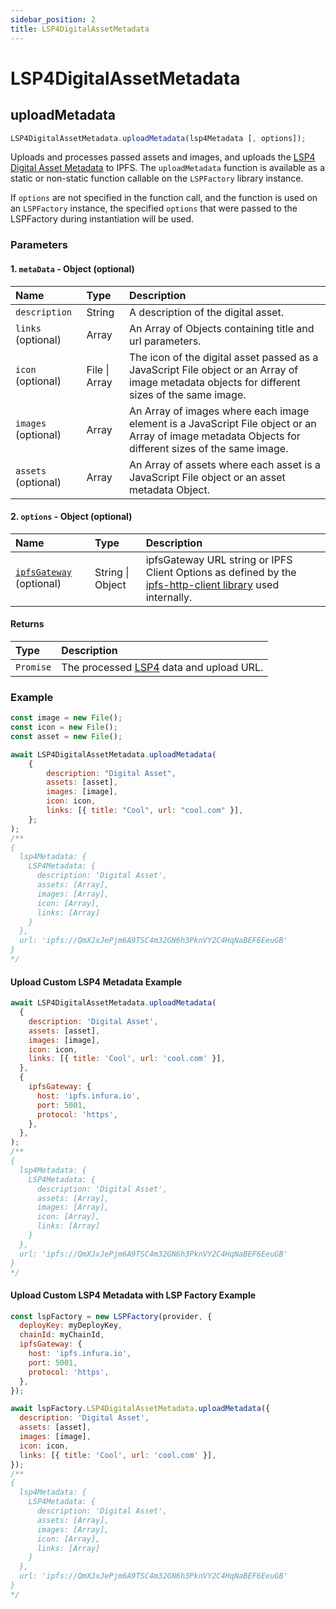 ```yaml
---
sidebar_position: 2
title: LSP4DigitalAssetMetadata
---
```


# LSP4DigitalAssetMetadata

## uploadMetadata

```js
LSP4DigitalAssetMetadata.uploadMetadata(lsp4Metadata [, options]);
```

Uploads and processes passed assets and images, and uploads the [LSP4 Digital Asset Metadata](https://github.com/lukso-network/LIPs/blob/main/LSPs/LSP-4-DigitalAsset-Metadata.md) to IPFS.
The `uploadMetadata` function is available as a static or non-static function callable on the `LSPFactory` library instance.

If `options` are not specified in the function call, and the function is used on an `LSPFactory` instance, the specified `options` that were passed to the LSPFactory during instantiation will be used.

### Parameters

#### 1. `metaData` - Object (optional)

| Name                | Type          | Description                                                                                                                                          |
| :------------------ | :------------ | :--------------------------------------------------------------------------------------------------------------------------------------------------- |
| `description`       | String        | A description of the digital asset.                                                                                                                  |
| `links` (optional)  | Array         | An Array of Objects containing title and url parameters.                                                                                             |
| `icon` (optional)   | File \| Array | The icon of the digital asset passed as a JavaScript File object or an Array of image metadata objects for different sizes of the same image.        |
| `images` (optional) | Array         | An Array of images where each image element is a JavaScript File object or an Array of image metadata Objects for different sizes of the same image. |
| `assets` (optional) | Array         | An Array of assets where each asset is a JavaScript File object or an asset metadata Object.                                                         |

#### 2. `options` - Object (optional)

| Name                                                                        | Type             | Description                                                                                                 |
| :-------------------------------------------------------------------------- | :--------------- | :---------------------------------------------------------------------------------------------------------- |
| [`ipfsGateway`](../deployment/digital-asset#ipfs-upload-options) (optional) | String \| Object | ipfsGateway URL string or IPFS Client Options as defined by the [ipfs-http-client library] used internally. |

#### Returns

| Type      | Description                               |
| :-------- | :---------------------------------------- |
| `Promise` | The processed [LSP4] data and upload URL. |

### Example

```javascript title="Uploading LSP4Metadata"
const image = new File();
const icon = new File();
const asset = new File();

await LSP4DigitalAssetMetadata.uploadMetadata(
    {
        description: "Digital Asset",
        assets: [asset],
        images: [image],
        icon: icon,
        links: [{ title: "Cool", url: "cool.com" }],
    };
);
/**
{
  lsp4Metadata: {
    LSP4Metadata: {
      description: 'Digital Asset',
      assets: [Array],
      images: [Array],
      icon: [Array],
      links: [Array]
    }
  },
  url: 'ipfs://QmXJxJePjm6A9TSC4m32GN6h3PknVY2C4HqNaBEF6EeuGB'
}
*/
```

#### Upload Custom LSP4 Metadata Example

```javascript title="Uploading LSP4Metadata using custom upload options"
await LSP4DigitalAssetMetadata.uploadMetadata(
  {
    description: 'Digital Asset',
    assets: [asset],
    images: [image],
    icon: icon,
    links: [{ title: 'Cool', url: 'cool.com' }],
  },
  {
    ipfsGateway: {
      host: 'ipfs.infura.io',
      port: 5001,
      protocol: 'https',
    },
  },
);
/**
{
  lsp4Metadata: {
    LSP4Metadata: {
      description: 'Digital Asset',
      assets: [Array],
      images: [Array],
      icon: [Array],
      links: [Array]
    }
  },
  url: 'ipfs://QmXJxJePjm6A9TSC4m32GN6h3PknVY2C4HqNaBEF6EeuGB'
}
*/
```

#### Upload Custom LSP4 Metadata with LSP Factory Example

```javascript title="Uploading LSP4Metadata using upload options passed when instantiating LSPFactory"
const lspFactory = new LSPFactory(provider, {
  deployKey: myDeployKey,
  chainId: myChainId,
  ipfsGateway: {
    host: 'ipfs.infura.io',
    port: 5001,
    protocol: 'https',
  },
});

await lspFactory.LSP4DigitalAssetMetadata.uploadMetadata({
  description: 'Digital Asset',
  assets: [asset],
  images: [image],
  icon: icon,
  links: [{ title: 'Cool', url: 'cool.com' }],
});
/**
{
  lsp4Metadata: {
    LSP4Metadata: {
      description: 'Digital Asset',
      assets: [Array],
      images: [Array],
      icon: [Array],
      links: [Array]
    }
  },
  url: 'ipfs://QmXJxJePjm6A9TSC4m32GN6h3PknVY2C4HqNaBEF6EeuGB'
}
*/
```

[ipfs-http-client library]: https://github.com/ipfs/js-ipfs/tree/master/packages/ipfs-http-client#createoptions
[lsp4]: https://github.com/lukso-network/LIPs/blob/main/LSPs/LSP-4-DigitalAsset-Metadata.md

